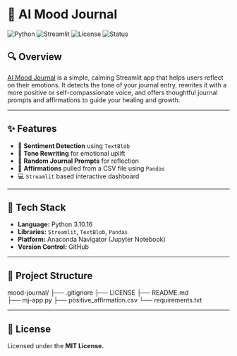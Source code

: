 # 📔 AI Mood Journal

![Python](https://img.shields.io/badge/Python-3.10+-blue.svg)
![Streamlit](https://img.shields.io/badge/Streamlit-App-ff4b4b)
![License](https://img.shields.io/badge/License-MIT-green.svg)
![Status](https://img.shields.io/badge/Status-Active-brightgreen)

## 🔍 Overview
[AI Mood Journal](https://mood-journal-yqtuyksw8kzrlcbr2wyjdy.streamlit.app/) is a simple, calming Streamlit app that helps users reflect on their emotions. It detects the tone of your journal entry, rewrites it with a more positive or self-compassionate voice, and offers thoughtful journal prompts and affirmations to guide your healing and growth.

---

## ✨ Features

- 🧠 **Sentiment Detection** using `TextBlob`
- 🌈 **Tone Rewriting** for emotional uplift
- 💬 **Random Journal Prompts** for reflection
- 🌸 **Affirmations** pulled from a CSV file using `Pandas`
- 💻 `Streamlit` based interactive dashboard

---

## 🔧 Tech Stack
- **Language:** Python 3.10.16
- **Libraries:** `Streamlit`, `TextBlob`, `Pandas`
- **Platform:** Anaconda Navigator (Jupyter Notebook)
- **Version Control:** GitHub

---

## 📁 Project Structure
mood-journal/
├── .gitignore
├── LICENSE
├── README.md      
├── mj-app.py 
├── positive_affirmation.csv
└── requirements.txt    

---

## 📄 License
Licensed under the **MIT License.**
